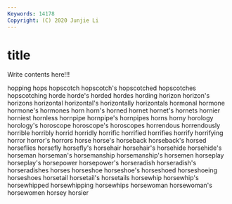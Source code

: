 ```yaml
---
Keywords: 14178
Copyright: (C) 2020 Junjie Li
---
```


# title

Write contents here!!!
 
hopping 
hops
hopscotch 
hopscotch's 
hopscotched 
hopscotches 
hopscotching 
horde 
horde's 
horded 
hordes 
hording
horizon 
horizon's 
horizons 
horizontal 
horizontal's 
horizontally 
horizontals 
hormonal 
hormone 
hormone's
hormones 
horn 
horn's 
horned 
hornet 
hornet's 
hornets 
hornier 
horniest 
hornless
hornpipe 
hornpipe's 
hornpipes 
horns 
horny 
horology 
horology's 
horoscope 
horoscope's 
horoscopes
horrendous 
horrendously 
horrible 
horribly 
horrid 
horridly 
horrific 
horrified 
horrifies 
horrify
horrifying 
horror 
horror's 
horrors 
horse 
horse's 
horseback 
horseback's 
horsed 
horseflies
horsefly 
horsefly's 
horsehair 
horsehair's 
horsehide 
horsehide's 
horseman 
horseman's 
horsemanship 
horsemanship's
horsemen 
horseplay 
horseplay's 
horsepower 
horsepower's 
horseradish 
horseradish's 
horseradishes 
horses 
horseshoe
horseshoe's 
horseshoed 
horseshoeing 
horseshoes 
horsetail 
horsetail's 
horsetails 
horsewhip 
horsewhip's 
horsewhipped
horsewhipping 
horsewhips 
horsewoman 
horsewoman's 
horsewomen 
horsey 
horsier 
